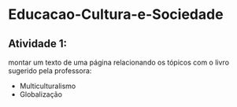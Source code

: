 # Educacao-Cultura-e-Sociedade

## Atividade 1:
montar um texto de uma página relacionando os tópicos com o livro sugerido pela professora:
 - Multiculturalismo
 - Globalização
